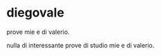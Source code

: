 diegovale
=========

prove mie e di valerio.

nulla di interessante prove di studio mie e di valerio.

